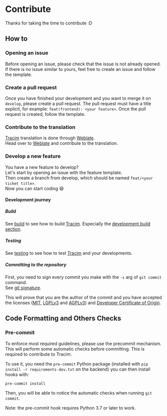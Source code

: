 # Contribute

Thanks for taking the time to contribute :D

## How to

### Opening an issue

Before opening an issue, please check that the issue is not already opened.
If there is no issue similar to yours, feel free to create an issue and follow the template.

### Create a pull request

Once you have finished your development and you want to merge it on `develop`, please create a pull request. The pull request must have a title explicit, for example: `feat(frontend): <your feature>`. Once the pull request is created, follow the template.

### Contribute to the translation

[Tracim](https://www.tracim.fr) translation is done through [Weblate](https://weblate.org/tracim/tracim/).  
Head over to [Weblate](https://weblate.org/tracim/tracim/) and contribute to the translation.

### Develop a new feature

You have a new feature to develop?  
Let's start by opening an issue with the feature template.  
Then create a branch from develop, which should be named `feat/<your ticket title>`.  
Now you can start coding 😄

#### Development journey

##### Build

See [build](./doc/BUILD.md) to see how to build [Tracim](https://www.tracim.fr). Especially the [development build section](./doc/BUILD.md#development-build).

##### Testing

See [testing](./doc/TESTING.md) to see how to test [Tracim](https://www.tracim.fr) and your developments.

##### Committing to the repository

First, you need to sign every commit you make with the `-s` arg of `git commit` command.  
See [git signature](https://git-scm.com/docs/git-commit#git-commit--s).

This will prove that you are the author of the commit and you have accepted the licenses ([MIT](https://opensource.org/licenses/MIT), [LGPLv3](https://www.gnu.org/licenses/lgpl-3.0.html) and [AGPLv3](https://www.gnu.org/licenses/agpl-3.0.html)) and [Developer Certificate of Origin](./doc/DCO).

<!-- To remove -->
## Code Formatting and Others Checks

### Pre-commit

To enforce most required guidelines, please use the precommit mechanism.
This will perform some automatic checks before committing.
This is required to contribute to Tracim.

To use it, you need the `pre-commit` Python package (installed with `pip install -r requirements-dev.txt` on the backend)
you can then install hooks with:

    pre-commit install

Then, you will be able to notice the automatic checks when running `git commit`.

Note: the pre-commit hook requires Python 3.7 or later to work.
